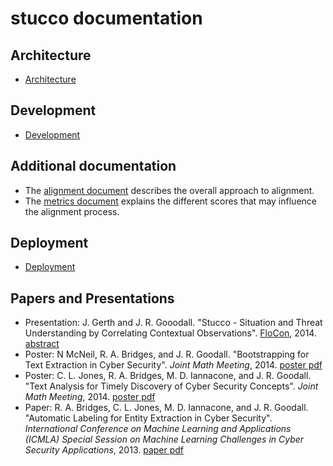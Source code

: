 stucco documentation
====================

## Architecture

* [Architecture](./docs/arch-v1.md)

## Development

* [Development](./docs/development.md)

## Additional documentation

* The [alignment document](./docs/alignment.md) describes the overall approach to alignment. 
* The [metrics document](./docs/metrics.md) explains the different scores that may influence the alignment process.

## Deployment

* [Deployment](./docs/deployment.md)


## Papers and Presentations

* Presentation: J. Gerth and J. R. Gooodall. "Stucco - Situation and Threat Understanding by Correlating Contextual Observations". [FloCon](https://www.cert.org/flocon/), 2014. [abstract](./presentations/2014-FloCon-Gerth.md)
* Poster: N McNeil, R. A. Bridges, and J. R. Goodall. "Bootstrapping for Text Extraction in Cyber Security". *Joint Math Meeting*, 2014. [poster pdf](2014-JMM-McNeill-BootstrappingPoster.pdf)
* Poster: C. L. Jones, R. A. Bridges, M. D. Iannacone, and J. R. Goodall. "Text Analysis for Timely Discovery of Cyber Security Concepts". *Joint Math Meeting*, 2014. [poster pdf](2014-JMM-Jones-TextPoster.pdf)
* Paper: R. A. Bridges, C. L. Jones, M. D. Iannacone, and J. R. Goodall. "Automatic Labeling for Entity Extraction in Cyber Security". *International Conference on Machine Learning and Applications (ICMLA) Special Session on Machine Learning Challenges in Cyber Security Applications*, 2013. [paper pdf](2013-ICMLA-Bridges.pdf)